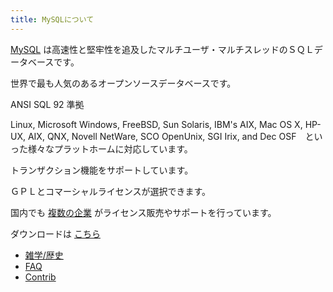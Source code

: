 ```yaml
---
title: MySQLについて
---
```


[MySQL](http://www.mysql.com/) は高速性と堅牢性を追及したマルチユーザ・マルチスレッドのＳＱＬデータベースです。

世界で最も人気のあるオープンソースデータベースです。

ANSI SQL 92 準拠

Linux, Microsoft Windows, FreeBSD, Sun Solaris, IBM's AIX, Mac OS X, HP-UX, AIX, QNX, Novell NetWare, SCO OpenUnix, SGI Irix, and Dec OSF　といった様々なプラットホームに対応しています。

トランザクション機能をサポートしています。

ＧＰＬとコマーシャルライセンスが選択できます。

国内でも [複数の企業](http://www.mysql-partners-jp.biz/partner.html) がライセンス販売やサポートを行っています。

ダウンロードは [こちら](http://dev.mysql.com/downloads/)

- [雑学/歴史](history.html)
- [FAQ](faq.html)
- [Contrib](contrib.html)
